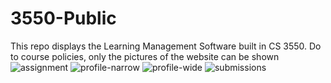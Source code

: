 # 3550-Public
This repo displays the Learning Management Software built in CS 3550.
Do to course policies, only the pictures of the website can be shown
![assignment](https://github.com/user-attachments/assets/891340fb-a721-4952-8f05-474d8f3b62bd)
![profile-narrow](https://github.com/user-attachments/assets/a4474d30-f3c7-4147-aef3-ac6df8bea008)
![profile-wide](https://github.com/user-attachments/assets/90216673-9844-4f9f-ad0a-dca4c7e813d2)
![submissions](https://github.com/user-attachments/assets/a9966f0c-4ffd-4c2b-bc17-810618278579)
